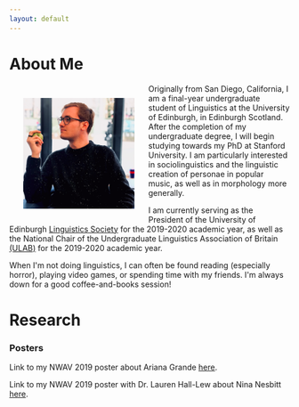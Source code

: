 ```yaml
---
layout: default
---
```


# About Me

<img align="left" src="Portrait_Sq.png" alt="Cosplaying Steve Jobs" width="200" hspace="25" vspace="25"/> 
Originally from San Diego, California, I am a final-year undergraduate student of Linguistics at the University of Edinburgh, in Edinburgh Scotland. After the completion of my undergraduate degree, I will begin studying towards my PhD at Stanford University. I am particularly interested in sociolinguistics and the linguistic creation of personae in popular music, as well as in morphology more generally.

I am currently serving as the President of the University of Edinburgh [Linguistics Society](https://eulingsoc.eusa.ed.ac.uk/) for the 2019-2020 academic year, as well as the National Chair of the Undergraduate Linguistics Association of Britain [(ULAB)](https://www.ulab.org.uk/) for the 2019-2020 academic year.

When I'm not doing linguistics, I can often be found reading (especially horror), playing video games, or spending time with my friends. I'm always down for a good coffee-and-books session!

# Research

### Posters

Link to my NWAV 2019 poster about Ariana Grande [here](Papineau_Grande_2019.pdf).

Link to my NWAV 2019 poster with Dr. Lauren Hall-Lew about Nina Nesbitt [here](Papineau_and_Hall-Lew_2019.pdf).


